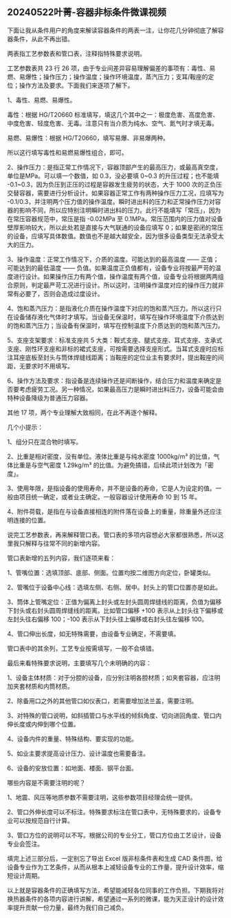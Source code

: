 ## 20240522叶菁-容器非标条件微课视频

下面让我从条件用户的角度来解读容器条件的两表一注，让你花几分钟彻底了解容器条件，从此不再出错。

两表指工艺参数表和管口表，注释指特殊要求说明。

工艺参数表共 23 行 26 项，由于专业间差异容易理解偏差的事项有：毒性、易燃、易爆性；操作压力；操作温度；操作环境温度，蒸汽压力；支耳/鞍座的定位；操作方法及要求。下面我们来逐项了解下。

1、毒性、易燃、易爆性。

毒性：根据 HG/T20660 标准填写，填这几个其中之一：极度危害、高度危害、中度危害、轻度危害、无毒。注意只有当介质为纯水、空气、氮气时才填无毒。

易燃、易爆性：根据 HG/T20660，填写易爆、非易爆两种。

所以这行填写毒性和易燃易爆性组合，即可。

2、操作压力：是指正常工作情况下，容器顶部产生的最高压力，或最高真空度，单位是MPa。可以填一个数值，如 0.3，没必要填 0~0.3 的升压过程；也不能填 -0.1~0.3，因为负压到正压的过程是容器发生疲劳的状态，大于 1000 次的正负压交替容器，需要进行分析设计。如果容器正常工作有两种操作压力工况，应填写为 -0.1/0.3，并注明两个压力值的操作温度。瞬时进出料的压力和正常操作压力对容器的影响不同，所以应特别注明瞬时进出料的压力。此行不能填写「常压」，因为在常压容器规范中，常压是指 -0.02MPa 至 0.1MPa。常压范围内的压力值对设备壁厚影响较大，所以此处若是直接与大气联通的设备应填写 0；如果是密闭的常压的设备，应填写具体数值。数值也不是越大越安全，因为很多设备类型无法承受太大的压力。

3、操作温度：正常工作情况下，介质的温度。可能达到的最高温度 —— 正值；可能达到的最低温度 —— 负值。如果温度正负值都有，设备专业将按最严苛的温度进行设计。如果操作压力有两个值，操作温度有两个值，设备专业将根据两两组合原则，判定最严苛工况进行设计。所以这时，注明操作温度对应的操作压力就非常有必要了，否则会造成过度设计。

4、饱和蒸汽压力：是指液化介质在操作温度下对应的饱和蒸汽压力。所以这行只在设备储存液化气体时才填写。当设备无保温时，填写在操作环境温度下介质达到的饱和蒸汽压力；当设备有保温时，填写在控制温度下介质达到的饱和蒸汽压力。

5、支座支架要求：标准支座共 5 大类：鞍式支座、腿式支座、耳式支座、支承式支座、刚性环支座和非标的裙式支座，可按需要选择支座形式。当耳式支座时应标注耳座底板至封头与筒体焊缝线距离；当鞍座的定位业主有要求时，提出鞍座的间距，无要求时不用填写。

6、操作方法及要求：指设备是连续操作还是间断操作，结合压力和温度来确定是否要考虑疲劳工况。另一种情况，如果最高压力是瞬时进出料压力，设备可能会由特种设备降级为普通压力容器。

其他 17 项，两个专业理解大致相同，在此不再逐个解释。

几个小提示：

1、组分只在混合物时填写。

2、比重是相对密度，没有单位。液体比重是与纯水密度 1000kg/m³ 的比值，气体比重是与空气密度 1.29kg/m³ 的比值。为避免搞错，后续此项计划改为「密度」。

3、使用年限，是指设备的使用寿命，并不是设备的寿命，它是人为设定的值。一般由项目统一确定，或者业主确定。一般容器设计使用寿命 10 到 15 年。

4、附件荷载，是指在与设备直接相连的附件落在设备上的重量，除重量外还应注明连接的位置。

说完工艺参数表，再来解释管口表。管口表的多项内容想必大家都很熟悉，所以这里我只解释与往常不同的新增内容。

管口表新增的五列内容，我们逐项来看：

1、管嘴位置：选填顶部、底部、侧面。位置均按二维图方向定位，卧罐类似。

2、管嘴位于设备中心线：选填左侧、右侧、居中。封头上的管口位置亦是如此。

3、筒体上管嘴定位：正值为偏离上封头或左封头圆周焊缝线的距离，负值为偏移下封头或右封头圆周焊缝线的距离。比如管口偏移 +100 表示从上封头往下偏移或左封头往右偏移 100；-100 表示从下封头往上偏移或右封头往左偏移 100。

4、管口伸出长度，如无特殊需要，由设备专业确定，不需要填。

管口表中的其余列，工艺专业按需填写，一般不会填错。

最后来看特殊要求说明，主要填写几个未明确的内容：

1、设备主体材质：对于分腔的设备，应分别注明各腔材质；如夹套容器，应注明加夹套材质和内筒材质。

2、除备用口之外的其他管口如仪表口，若需要增加法兰盖，需要注明。

3、对特殊的管口说明，如斜插管口与水平线的倾斜角度、切向进回角度、管口内伸长度或内伸到哪个位置。

4、设备内件的重量、特殊结构、要实现的功能。

5、如业主要求提高设计压力、设计温度也需要备注。

6、设备的安放位置：如地面、楼面、钢平台面。

哪些内容是不需要注明的呢？

1、地震、风压等地质参数不需要注明，这些参数项目经理会统一提供。

2、管口外伸长度可以不标注。特殊要求标注在管口表中，无特殊要求的，设备专业可以按规范自行计算。

3、管口方位的说明可以不写。根据公司的专业分工，管口方位由工艺设计，设备专业会签注。

填完上述三部分后，一定别忘了导出 Excel 版非标条件表和生成 CAD 条件图，给设备专业作为工艺条件，从而从根本上减轻设备专业的工作量，提升设计效率，缩短设计周期。

以上就是容器条件的正确填写方法，希望能减轻各位同事的工作负担。下期我将对换热器条件的各项内容进行讲解，希望通过一系列的微课，能为天正设计的设计效率提升贡献一份力量，最终为我们自己减负。
